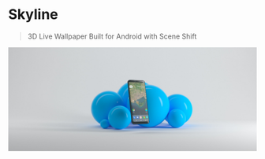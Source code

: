 # Skyline
<!--{h1:.massive-header.-with-tagline}-->

> 3D Live Wallpaper Built for Android with Scene Shift

![](docs/images/banner.jpg)

